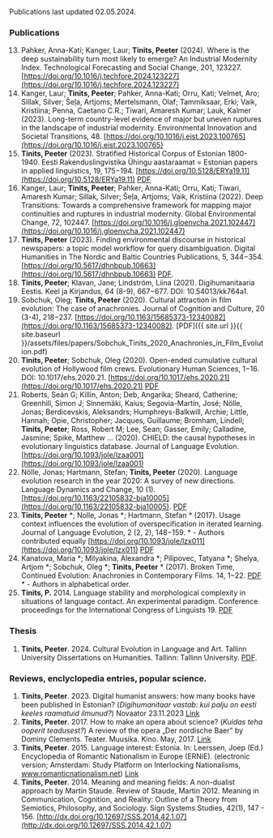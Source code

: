 
Publications last updated 02.05.2024.

### Publications

13. Pahker, Anna-Kati; Kanger, Laur; **Tinits, Peeter** (2024). Where is the deep sustainability turn most likely to emerge? An Industrial Modernity Index. Technological Forecasting and Social Change, 201, 123227. [https://doi.org/10.1016/j.techfore.2024.123227](https://doi.org/10.1016/j.techfore.2024.123227)
12. Kanger, Laur; **Tinits, Peeter**; Pahker, Anna-Kati; Orru, Kati; Velmet, Aro; Sillak, Silver; Šeļa, Artjoms; Mertelsmann, Olaf; Tammiksaar, Erki; Vaik, Kristiina; Penna, Caetano C.R.; Tiwari, Amaresh Kumar; Lauk, Kalmer (2023). Long-term country-level evidence of major but uneven ruptures in the landscape of industrial modernity. Environmental Innovation and Societal Transitions, 48. [https://doi.org/10.1016/j.eist.2023.100765](https://doi.org/10.1016/j.eist.2023.100765)
11. **Tinits, Peeter** (2023). Stratified Historical Corpus of Estonian 1800-1940. Eesti Rakenduslingvistika Ühingu aastaraamat = Estonian papers in applied linguistics, 19, 175−194. [https://doi.org/10.5128/ERYa19.11](https://doi.org/10.5128/ERYa19.11) [PDF](http://arhiiv.rakenduslingvistika.ee/ajakirjad/index.php/aastaraamat/article/view/ERYa19.11/571)
10. Kanger, Laur; **Tinits, Peeter**; Pahker, Anna-Kati; Orru, Kati; Tiwari, Amaresh Kumar; Sillak, Silver; Šeļa, Artjoms; Vaik, Kristiina (2022). Deep Transitions: Towards a comprehensive framework for mapping major continuities and ruptures in industrial modernity. Global Environmental Change, 72, 102447.  [https://doi.org/10.1016/j.gloenvcha.2021.102447](https://doi.org/10.1016/j.gloenvcha.2021.102447)
9. **Tinits, Peeter** (2023). Finding environmental discourse in historical newspapers: a topic model workflow for query disambiguation. Digital Humanities in The Nordic and Baltic Countries Publications, 5, 344−354. [https://doi.org/10.5617/dhnbpub.10663](https://doi.org/10.5617/dhnbpub.10663) [PDF](https://journals.uio.no/dhnbpub/article/view/10663/8746). 
8. **Tinits, Peeter**; Klavan, Jane; Lindström, Liina (2021). Digihumanitaaria Eestis. Keel ja Kirjandus, 64 (8-9), 667−677. DOI: 10.54013/kk764a1. 
7. Sobchuk, Oleg; **Tinits, Peeter** (2020). Cultural attraction in film evolution: The case of anachronies. Journal of Cognition and Culture, 20 (3-4), 218−237. [https://doi.org/10.1163/15685373-12340082](https://doi.org/10.1163/15685373-12340082). [PDF]({{ site.url }}{{ site.baseurl }}/assets/files/papers/Sobchuk_Tinits_2020_Anachronies_in_Film_Evolution.pdf)
6. **Tinits, Peeter**; Sobchuk, Oleg (2020). Open-ended cumulative cultural evolution of Hollywood film crews. Evolutionary Human Sciences, 1−16. DOI: 10.1017/ehs.2020.21. [https://doi.org/10.1017/ehs.2020.21](https://doi.org/10.1017/ehs.2020.21) [PDF](https://www.cambridge.org/core/services/aop-cambridge-core/content/view/4FEC5F46E4EAA1574E3BDC962DD658B9/S2513843X20000213a.pdf/open-ended-cumulative-cultural-evolution-of-hollywood-film-crews.pdf)
5. Roberts, Seán G; Killin, Anton; Deb, Angarika; Sheard, Catherine; Greenhill, Simon J; Sinnemäki, Kaius; Segovia-Martín, José; Nölle, Jonas; Berdicevskis, Aleksandrs; Humphreys-Balkwill, Archie; Little, Hannah; Opie, Christopher; Jacques, Guillaume; Bromham, Lindell; **Tinits, Peeter**; Ross, Robert M; Lee, Sean; Gasser, Emily; Calladine, Jasmine; Spike, Matthew ... (2020). CHIELD: the causal hypotheses in evolutionary linguistics database. Journal of Language Evolution. [https://doi.org/10.1093/jole/lzaa001](https://doi.org/10.1093/jole/lzaa001)
4. Nölle, Jonas; Hartmann, Stefan; **Tinits, Peeter** (2020). Language evolution research in the year 2020: A survey of new directions. Language Dynamics and Change, 10 (1). [https://doi.org/10.1163/22105832-bja10005](https://doi.org/10.1163/22105832-bja10005). [PDF](https://brill.com/downloadpdf/view/journals/ldc/10/1/article-p3_2.pdf)
3. **Tinits, Peeter** *; Nolle, Jonas *; Hartmann, Stefan * (2017). Usage context influences the evolution of overspecification in iterated learning. Journal of Language Evolution, 2 (2, 2), 148−159. * - Authors contributed equally  [https://doi.org/10.1093/jole/lzx011](https://doi.org/10.1093/jole/lzx011) [PDF](https://academic.oup.com/jole/article-pdf/2/2/148/19284956/lzx011.pdf) 
2. Kanatova, Maria *; Milyakina, Alexandra *; Pilipovec, Tatyana *; Shelya, Artjom *; Sobchuk, Oleg *; **Tinits, Peeter** * (2017). Broken Time, Continued Evolution: Anachronies in Contemporary Films. 14, 1−22. [PDF](https://litlab.stanford.edu/LiteraryLabPamphlet14.pdf) * - Authors in alphabetical order. 	
1. **Tinits, P.** 2014. Language stability and morphological complexity in situations of language contact. An experimental paradigm. Conference proceedings for the International Congress of Linguists 19. [PDF](http://bit.ly/1dEGip4)

### Thesis

1. **Tinits, Peeter**. 2024. Cultural Evolution in Language and Art. Tallinn University Dissertations on Humanities. Tallinn: Tallinn University. [PDF](https://www.etera.ee/zoom/203116/view).

### Reviews, enclyclopedia entries, popular science.

1. **Tinits, Peeter**. 2023. Digital humanist answers: how many books have been published in Estonian? (*Digihumanitaar vastab: kui palju on eesti keeles raamatuid ilmunud?*) Novaator 23.11.2023 [Link](https://novaator.err.ee/1609173673/digihumanitaar-vastab-kui-palju-on-eesti-keeles-raamatuid-ilmunud)
2. **Tinits, Peeter**. 2017. How to make an opera about science? (*Kuidas teha ooperit teadusest?*) A review of the opera „Der nordische Baer” by Dominy Clements. Teater. Muusika. Kino. May, 2017. [Link](https://dea.digar.ee/cgi-bin/dea?a=d&d=AKtmk201705.2.8.4)
3. **Tinits, Peeter**. 2015. Language interest: Estonia. In: Leerssen, Joep (Ed.) Encyclopedia of Romantic 	Nationalism in Europe (ERNiE). (electronic version; Amsterdam: Study Platform on Interlocking 	Nationalisms, www.romanticnationalism.net) [Link](https://ernie.uva.nl/viewer.p/21/56/object/122-159943)
1. **Tinits, Peeter**. 2014. Meaning and meaning fields: A non-dualist approach by Martin Staude. Review of Staude, Martin 2012. Meaning in Communication, Cognition, and Reality: Outline of a Theory from Semiotics, Philosophy, and Sociology. Sign Systems Studies, 42(1), 147 - 156. [http://dx.doi.org/10.12697/SSS.2014.42.1.07](http://dx.doi.org/10.12697/SSS.2014.42.1.07)
<!--{: reversed="reversed"}-->


